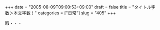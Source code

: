 +++
date = "2005-08-09T09:00:53+09:00"
draft = false
title = "タイトル字数＞本文字数！"
categories = ["日常"]
slug = "405"
+++

暇・・・
